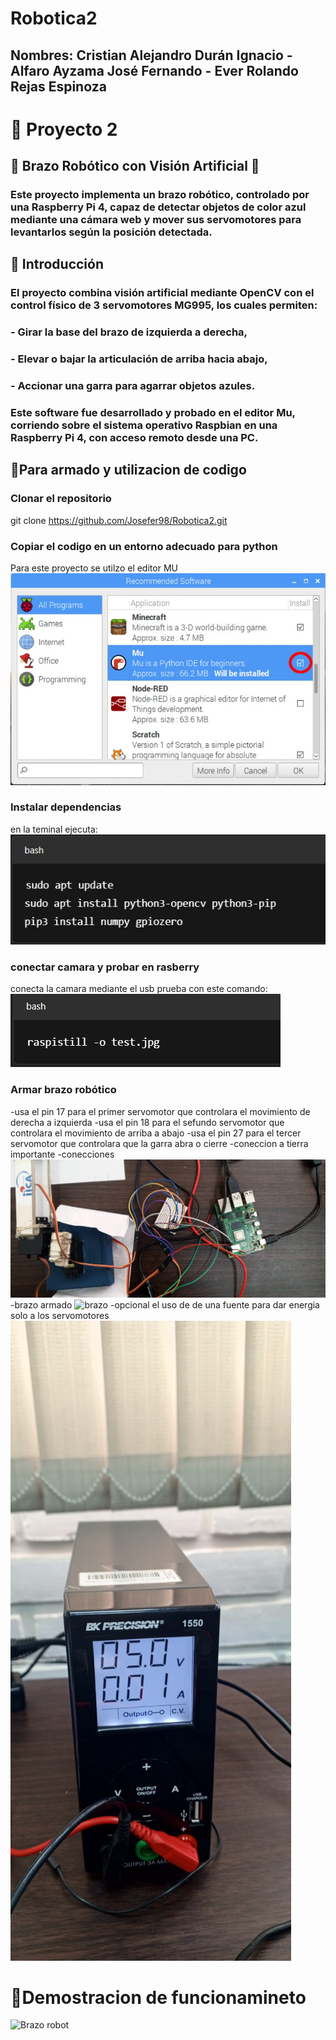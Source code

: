 # Robotica2
## Nombres: Cristian Alejandro Durán Ignacio - Alfaro Ayzama José Fernando - Ever Rolando Rejas Espinoza

# 🚀 Proyecto 2

## 🤖 Brazo Robótico con Visión Artificial 🤖
### Este proyecto implementa un brazo robótico, controlado por una Raspberry Pi 4, capaz de **detectar objetos de color azul** mediante una cámara web y **mover sus servomotores** para levantarlos según la posición detectada.

## 📌 Introducción
### El proyecto combina **visión artificial** mediante OpenCV con el control físico de **3 servomotores MG995**, los cuales permiten:

### - Girar la base del brazo de izquierda a derecha,
### - Elevar o bajar la articulación de arriba hacia abajo,
### - Accionar una garra para agarrar objetos azules.
### Este software fue desarrollado y probado en el **editor Mu**, corriendo sobre el sistema operativo Raspbian en una **Raspberry Pi 4**, con acceso remoto desde una PC.

## 🚀Para armado y utilizacion de codigo
### Clonar el repositorio 
git clone https://github.com/Josefer98/Robotica2.git
### Copiar el codigo en un entorno adecuado para python
Para este proyecto se utilzo el editor MU
![Editor MU de Rasbien](files/mu.jpg)
### Instalar dependencias
en la teminal ejecuta:
![comandos](files/comandos.jpg)
### conectar camara y probar en rasberry
conecta la camara mediante el usb
prueba con este comando:
![comandos](files/pruebacam.jpg)
### Armar brazo robótico
  -usa el pin 17 para el primer servomotor que controlara el movimiento de derecha a izquierda
  -usa el pin 18 para el sefundo servomotor que controlara el movimiento de arriba a abajo
  -usa el pin 27 para el tercer servomotor que controlara que la garra abra o cierre
  -coneccion a tierra importante 
  -conecciones
  ![Conecciones echas](files/circuito.jpeg)
  -brazo armado
  ![brazo](brazo/mu.jpeg)
  -opcional el uso de de una fuente para dar energia solo a los servomotores
  ![Fuente](files/fuente.jpeg)
# 🎥Demostracion de funcionamineto
![Brazo robot](files/demostracion.gif)
  
